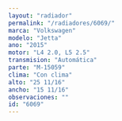 ```yaml
---
layout: "radiador"
permalink: "/radiadores/6069/"
marca: "Volkswagen"
modelo: "Jetta"
ano: "2015"
motor: "L4 2.0, L5 2.5"
transmision: "Automática"
parte: "M-15059"
clima: "Con clima"
alto: "25 11/16"
ancho: "15 11/16"
observaciones: ""
id: "6069"
---
```


